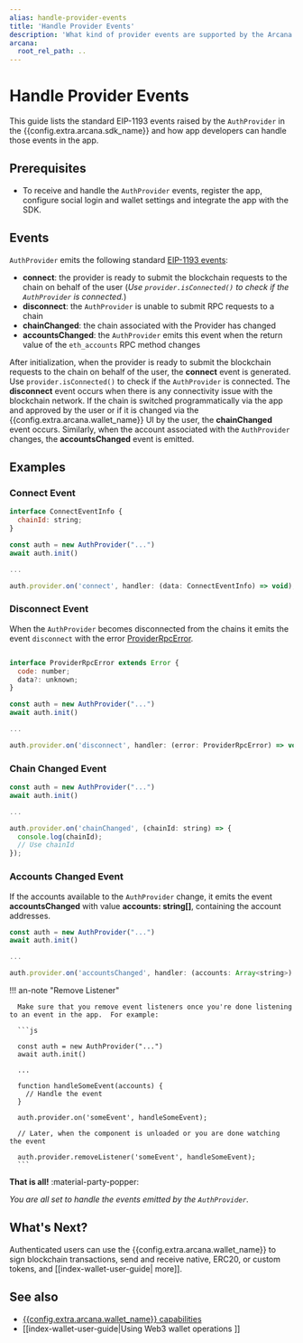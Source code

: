 ```yaml
---
alias: handle-provider-events
title: 'Handle Provider Events'
description: 'What kind of provider events are supported by the Arcana Auth SDK and how can developers handle them in the app.'
arcana:
  root_rel_path: ..
---
```


# Handle Provider Events

This guide lists the standard EIP-1193 events raised by the `AuthProvider` in the {{config.extra.arcana.sdk_name}} and how app developers can handle those events in the app. 

## Prerequisites

* To receive and handle the `AuthProvider` events, register the app, configure social login and wallet settings and integrate the app with the SDK.

## Events

`AuthProvider` emits the following standard [EIP-1193 events](https://eips.ethereum.org/EIPS/eip-1193#events):

  - **connect**: the provider is ready to submit the blockchain requests to the chain on behalf of the user (*Use `provider.isConnected()` to check if the `AuthProvider` is connected.*)
  - **disconnect**: the `AuthProvider` is unable to submit RPC requests to a chain
  - **chainChanged**: the chain associated with the Provider has changed
  - **accountsChanged**: the `AuthProvider` emits this event when the return value of the `eth_accounts` RPC method changes

After initialization, when the provider is ready to submit the blockchain requests to the chain on behalf of the user, the **connect** event is generated. Use `provider.isConnected()` to check if the `AuthProvider` is connected. The **disconnect** event occurs when there is any connectivity issue with the blockchain network. If the chain is switched programmatically via the app and approved by the user or if it is changed via the {{config.extra.arcana.wallet_name}} UI by the user, the **chainChanged** event occurs. Similarly, when the account associated with the `AuthProvider` changes, the **accountsChanged** event is emitted.

## Examples 

### Connect Event

```js
interface ConnectEventInfo {
  chainId: string;
}

const auth = new AuthProvider("...")
await auth.init()

...

auth.provider.on('connect', handler: (data: ConnectEventInfo) => void);

```

### Disconnect Event

When the `AuthProvider` becomes disconnected from the chains it emits the event `disconnect` with the error [ProviderRpcError](https://eips.ethereum.org/EIPS/eip-1193#rpc-errors).

```js

interface ProviderRpcError extends Error {
  code: number;
  data?: unknown;
}

const auth = new AuthProvider("...")
await auth.init()

...

auth.provider.on('disconnect', handler: (error: ProviderRpcError) => void);

```

### Chain Changed Event

```js
const auth = new AuthProvider("...")
await auth.init()

...

auth.provider.on('chainChanged', (chainId: string) => { 
  console.log(chainId);
  // Use chainId
});
```

### Accounts Changed Event

If the accounts available to the `AuthProvider` change, it emits the event **accountsChanged** with value **accounts: string[]**, containing the account addresses.

```js
const auth = new AuthProvider("...")
await auth.init()

...

auth.provider.on('accountsChanged', handler: (accounts: Array<string>) => void);
```

!!! an-note "Remove Listener"

      Make sure that you remove event listeners once you're done listening to an event in the app.  For example:

      ```js

      const auth = new AuthProvider("...")
      await auth.init()

      ...

      function handleSomeEvent(accounts) {
        // Handle the event
      }

      auth.provider.on('someEvent', handleSomeEvent);

      // Later, when the component is unloaded or you are done watching the event

      auth.provider.removeListener('someEvent', handleSomeEvent);
      ```

**That is all!**  :material-party-popper:

*You are all set to handle the events emitted by the `AuthProvider`.*

## What's Next?

Authenticated users can use the {{config.extra.arcana.wallet_name}} to sign blockchain transactions, send and receive native, ERC20, or custom tokens, and [[index-wallet-user-guide| 
more]].

## See also

* [{{config.extra.arcana.wallet_name}} capabilities]({{page.meta.arcana.root_rel_path}}/concepts/anwallet/index.md)
* [[index-wallet-user-guide|Using Web3 wallet operations ]]